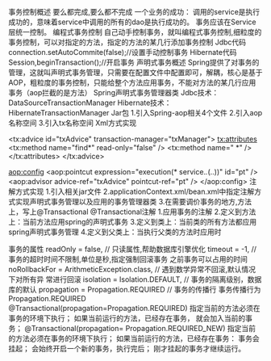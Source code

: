 
事务控制概述
要么都完成,要么都不完成
一个业务的成功： 调用的service是执行成功的，意味着service中调用的所有的dao是执行成功的。 事务应该在Service层统一控制。
编程式事务控制
自己动手控制事务，就叫编程式事务控制,细粒度的事务控制，可以对指定的方法，指定的方法的某几行添加事务控制
Jdbc代码 connection.setAutoCommite(false);//设置手动控制事务
Hibernate代码 Session,beginTransaction();//开启事务
声明式事务概述
Spring提供了对事务的管理，这就叫声明式事务管理，只需要在配置文件中配置即可，解耦，核心是基于AOP，粗粒度的事务控制，只能给整个方法应用事务，不能对方法的某几行应用事务（aop拦截的是方法）
Spring声明式事务管理器类
Jdbc技术：DataSourceTransactionManager
Hibernate技术：HibernateTransactionManager
Jar包
1.引入Spring-aop相关4个文件
2.引入aop名称空间
3.引入tx名称空间
Xml方式实现
<!-- 1.配置事务管理器类 -->
<bean id="txManager"
class="org.springframework.jdbc.datasource.DataSourceTransactionManager">
<property name="dataSource" ref="dataSource"></property>
</bean>
<!-- 2 配置事务增强(如何管理事务?) -->
<tx:advice id="txAdvice" transaction-manager="txManager">
<tx:attributes>
<tx:method name="find*" read-only="false" />
		<tx:method name=" *" /><!-- 其他使用默认值 -->
</tx:attributes>
</tx:advice>
<!-- 3 Aop配置： 拦截哪些方法(切入点表表达式) + 应用上面的事务增强配置 -->
<aop:config>
<aop:pointcut expression="execution(* service.*.*(..))" id="pt" />
<aop:advisor advice-ref="txAdvice" pointcut-ref="pt" />
</aop:config>
注解方式实现
1.引入相关jar文件
2.applicationContext.xml/bean.xml中指定注解方式实现声明式事务管理以及应用的事务管理器类
3.在需要调价事务的地方,方法上，写上@Transactional
@Transactional注解
1.应用事务的注解
2.定义到方法上：当前方法应用spring的声明式事务
3.定义到类上：当前类的所有方法都应用spring声明式事务管理
4.定义到父类上：当执行父类的方法时应用时
<!-- 配置事务管理器 -->
<!-- 启用事务注解 -->
事务的属性
readOnly = false, // 只读属性,帮助数据库引擎优化
timeout = -1, // 事务的超时时间不限制,单位是秒,指定强制回滚事务
				之前事务可以占用的时间
noRollbackFor = ArithmeticException.class, // 遇到数学异常不回滚,默认情况下对所有异
								常进行回滚
isolation = Isolation.DEFAULT, // 事务的隔离级别，数据库的默认
propagation = Propagation.REQUIRED // 事务的传播行
事务传播行为
Propagation.REQUIRED
@Transactional(propagation=Propagation.REQUIRED) 
	指定当前的方法必须在事务的环境下执行；
如果当前运行的方法，已经存在事务， 就会加入当前的事务；
@Transactional(propagation= Propagation.REQUIRED_NEW)
指定当前的方法必须在事务的环境下执行；
如果当前运行的方法，已经存在事务： 事务会挂起； 会始终开启一个新的事务，执行完后； 刚才挂起的事务才继续运行。